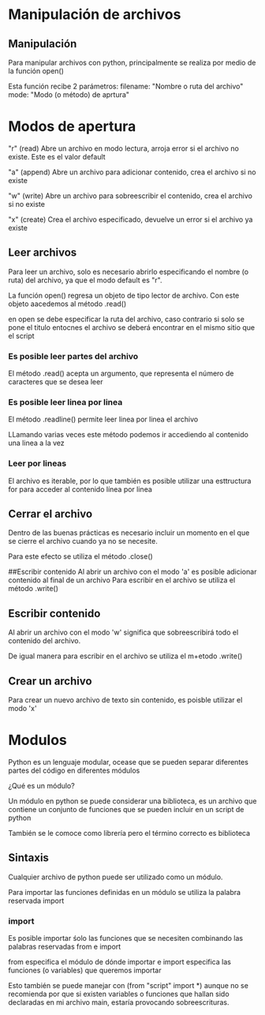 # Manipulación de archivos 

## Manipulación 

Para manipular archivos con python, principalmente se realiza por medio de la función open()

Esta función recibe 2 parámetros:
filename: "Nombre o ruta del archivo"
mode: "Modo (o método) de aprtura"

# Modos de apertura

"r" (read)
Abre un archivo en modo lectura, arroja error si el archivo no existe. Este es el valor default

"a" (append) 
Abre un archivo para adicionar contenido, crea el archivo si no existe

"w" (write)
Abre un archivo para sobreescribir el contenido, crea el archivo si no existe

"x" (create)
Crea el archivo especificado, devuelve un error si el archivo ya existe

## Leer archivos 

Para leer un archivo, solo es necesario abrirlo especificando el nombre (o ruta) del archivo, ya que el modo default es "r".

La función open() regresa un objeto de tipo lector de archivo. 
Con este objeto aacedemos al método .read()

en open se debe especificar la ruta del archivo, caso contrario si solo se pone el titulo entocnes el archivo se deberá encontrar en el mismo sitio que el script
### Es posible leer partes del archivo 

El método .read() acepta un argumento, que representa el número de caracteres que se desea leer

### Es posible leer linea por linea
El método .readline() permite leer linea por linea el archivo

LLamando varias veces este método podemos ir accediendo al contenido una linea a la vez

### Leer por lineas 
El archivo es iterable, por lo que también es posible utilizar una esttructura for para acceder al contenido línea por linea

## Cerrar el archivo
Dentro de las buenas prácticas es necesario incluir un momento en el que se cierre el archivo cuando ya no se necesite.

Para este efecto se utiliza el método .close()

##Escribir contenido
Al abrir un archivo con el modo 'a' es posible adicionar contenido al final de un archivo 
Para escribir en el archivo se utiliza el método .write()

## Escribir contenido 
Al abrir un archivo con el modo 'w' significa que sobreescribirá todo el contenido del archivo.

De igual manera para escribir en el archivo se utiliza el m+etodo .write()

## Crear un archivo 

Para crear un nuevo archivo de texto sin contenido, es poisble utilizar el modo 'x'

# Modulos

Python es un lenguaje modular, ocease que se pueden separar diferentes partes del código en diferentes módulos

¿Qué es un módulo?

Un módulo en python se puede considerar una biblioteca, es un archivo que contiene un conjunto de funciones que se pueden incluir en un script de python

También se le comoce como librería pero el término correcto es biblioteca

## Sintaxis

Cualquier archivo de python puede ser utilizado como un módulo.

Para importar las funciones definidas en un módulo se utiliza la palabra reservada import

### import
Es posible importar śolo las funciones que se necesiten combinando las palabras reservadas from e import

from especifica el módulo de dónde importar e import especifica las funciones (o variables) que queremos importar 

Esto también se puede manejar con (from "script" import *)  aunque no se recomienda por que si existen variables o funciones que hallan sido declaradas en mi archivo main, estaría provocando sobreescrituras.

